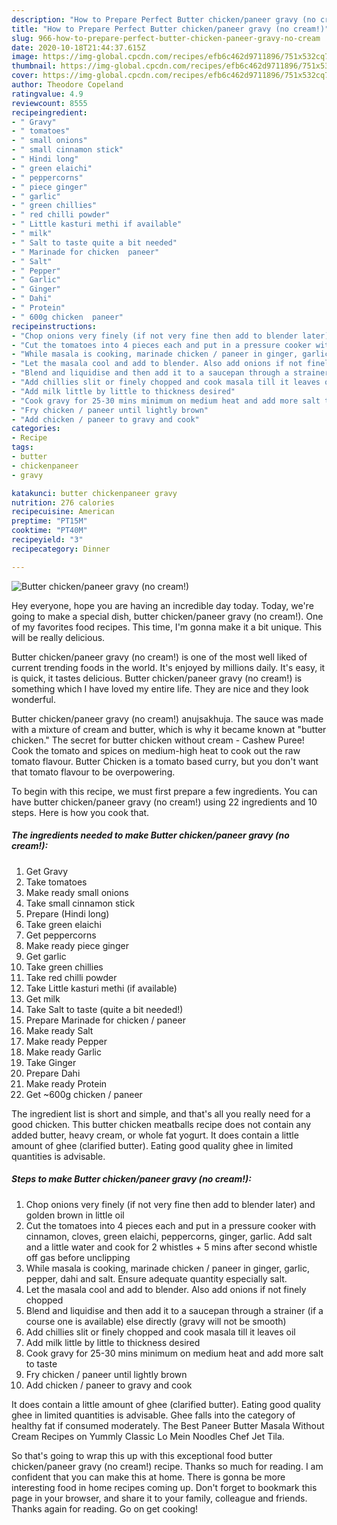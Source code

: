 ```yaml
---
description: "How to Prepare Perfect Butter chicken/paneer gravy (no cream!)"
title: "How to Prepare Perfect Butter chicken/paneer gravy (no cream!)"
slug: 966-how-to-prepare-perfect-butter-chicken-paneer-gravy-no-cream
date: 2020-10-18T21:44:37.615Z
image: https://img-global.cpcdn.com/recipes/efb6c462d9711896/751x532cq70/butter-chickenpaneer-gravy-no-cream-recipe-main-photo.jpg
thumbnail: https://img-global.cpcdn.com/recipes/efb6c462d9711896/751x532cq70/butter-chickenpaneer-gravy-no-cream-recipe-main-photo.jpg
cover: https://img-global.cpcdn.com/recipes/efb6c462d9711896/751x532cq70/butter-chickenpaneer-gravy-no-cream-recipe-main-photo.jpg
author: Theodore Copeland
ratingvalue: 4.9
reviewcount: 8555
recipeingredient:
- " Gravy"
- " tomatoes"
- " small onions"
- " small cinnamon stick"
- " Hindi long"
- " green elaichi"
- " peppercorns"
- " piece ginger"
- " garlic"
- " green chillies"
- " red chilli powder"
- " Little kasturi methi if available"
- " milk"
- " Salt to taste quite a bit needed"
- " Marinade for chicken  paneer"
- " Salt"
- " Pepper"
- " Garlic"
- " Ginger"
- " Dahi"
- " Protein"
- " 600g chicken  paneer"
recipeinstructions:
- "Chop onions very finely (if not very fine then add to blender later) and golden brown in little oil"
- "Cut the tomatoes into 4 pieces each and put in a pressure cooker with cinnamon, cloves, green elaichi, peppercorns, ginger, garlic. Add salt and a little water and cook for 2 whistles + 5 mins after second whistle off gas before unclipping"
- "While masala is cooking, marinade chicken / paneer in ginger, garlic, pepper, dahi and salt. Ensure adequate quantity especially salt."
- "Let the masala cool and add to blender. Also add onions if not finely chopped"
- "Blend and liquidise and then add it to a saucepan through a strainer (if a course one is available) else directly (gravy will not be smooth)"
- "Add chillies slit or finely chopped and cook masala till it leaves oil"
- "Add milk little by little to thickness desired"
- "Cook gravy for 25-30 mins minimum on medium heat and add more salt to taste"
- "Fry chicken / paneer until lightly brown"
- "Add chicken / paneer to gravy and cook"
categories:
- Recipe
tags:
- butter
- chickenpaneer
- gravy

katakunci: butter chickenpaneer gravy 
nutrition: 276 calories
recipecuisine: American
preptime: "PT15M"
cooktime: "PT40M"
recipeyield: "3"
recipecategory: Dinner

---
```



![Butter chicken/paneer gravy (no cream!)](https://img-global.cpcdn.com/recipes/efb6c462d9711896/751x532cq70/butter-chickenpaneer-gravy-no-cream-recipe-main-photo.jpg)

Hey everyone, hope you are having an incredible day today. Today, we're going to make a special dish, butter chicken/paneer gravy (no cream!). One of my favorites food recipes. This time, I'm gonna make it a bit unique. This will be really delicious.

Butter chicken/paneer gravy (no cream!) is one of the most well liked of current trending foods in the world. It's enjoyed by millions daily. It's easy, it is quick, it tastes delicious. Butter chicken/paneer gravy (no cream!) is something which I have loved my entire life. They are nice and they look wonderful.

Butter chicken/paneer gravy (no cream!) anujsakhuja. The sauce was made with a mixture of cream and butter, which is why it became known at &#34;butter chicken.&#34; The secret for butter chicken without cream - Cashew Puree! Cook the tomato and spices on medium-high heat to cook out the raw tomato flavour. Butter Chicken is a tomato based curry, but you don&#39;t want that tomato flavour to be overpowering.


To begin with this recipe, we must first prepare a few ingredients. You can have butter chicken/paneer gravy (no cream!) using 22 ingredients and 10 steps. Here is how you cook that.

<!--inarticleads1-->

##### The ingredients needed to make Butter chicken/paneer gravy (no cream!):

1. Get  Gravy
1. Take  tomatoes
1. Make ready  small onions
1. Take  small cinnamon stick
1. Prepare  (Hindi long)
1. Take  green elaichi
1. Get  peppercorns
1. Make ready  piece ginger
1. Get  garlic
1. Take  green chillies
1. Take  red chilli powder
1. Take  Little kasturi methi (if available)
1. Get  milk
1. Take  Salt to taste (quite a bit needed!)
1. Prepare  Marinade for chicken / paneer
1. Make ready  Salt
1. Make ready  Pepper
1. Make ready  Garlic
1. Take  Ginger
1. Prepare  Dahi
1. Make ready  Protein
1. Get  ~600g chicken / paneer


The ingredient list is short and simple, and that&#39;s all you really need for a good chicken. This butter chicken meatballs recipe does not contain any added butter, heavy cream, or whole fat yogurt. It does contain a little amount of ghee (clarified butter). Eating good quality ghee in limited quantities is advisable. 

<!--inarticleads2-->

##### Steps to make Butter chicken/paneer gravy (no cream!):

1. Chop onions very finely (if not very fine then add to blender later) and golden brown in little oil
1. Cut the tomatoes into 4 pieces each and put in a pressure cooker with cinnamon, cloves, green elaichi, peppercorns, ginger, garlic. Add salt and a little water and cook for 2 whistles + 5 mins after second whistle off gas before unclipping
1. While masala is cooking, marinade chicken / paneer in ginger, garlic, pepper, dahi and salt. Ensure adequate quantity especially salt.
1. Let the masala cool and add to blender. Also add onions if not finely chopped
1. Blend and liquidise and then add it to a saucepan through a strainer (if a course one is available) else directly (gravy will not be smooth)
1. Add chillies slit or finely chopped and cook masala till it leaves oil
1. Add milk little by little to thickness desired
1. Cook gravy for 25-30 mins minimum on medium heat and add more salt to taste
1. Fry chicken / paneer until lightly brown
1. Add chicken / paneer to gravy and cook


It does contain a little amount of ghee (clarified butter). Eating good quality ghee in limited quantities is advisable. Ghee falls into the category of healthy fat if consumed moderately. The Best Paneer Butter Masala Without Cream Recipes on Yummly Classic Lo Mein Noodles Chef Jet Tila. 

So that's going to wrap this up with this exceptional food butter chicken/paneer gravy (no cream!) recipe. Thanks so much for reading. I am confident that you can make this at home. There is gonna be more interesting food in home recipes coming up. Don't forget to bookmark this page in your browser, and share it to your family, colleague and friends. Thanks again for reading. Go on get cooking!
